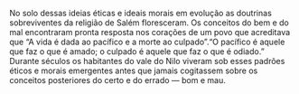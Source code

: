 ﻿No solo dessas ideias éticas e ideais morais em evolução as doutrinas sobreviventes da religião de Salém floresceram. Os conceitos do bem e do mal encontraram pronta resposta nos corações de um povo que acreditava que “A vida é dada ao pacífico e a morte ao culpado”.“O pacífico é aquele que faz o que é amado; o culpado é aquele que faz o que é odiado.” Durante séculos os habitantes do vale do Nilo viveram sob esses padrões éticos e morais emergentes antes que jamais cogitassem sobre os conceitos posteriores do certo e do errado — bom e mau.